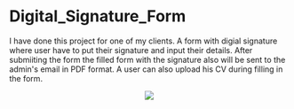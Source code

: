 # Digital_Signature_Form
I have done this project for one of my clients. A form with digial signature where user have to put their signature and input their details. After submiiting the form the filled form with the signature also will be sent to the admin's email in PDF format. A user can also upload his CV during filling in the form.
<p align="center"><img src="https://user-images.githubusercontent.com/15046800/47070174-89539280-d212-11e8-9435-2eea557100f7.png"></p>

